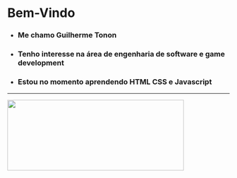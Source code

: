 <h1> Bem-Vindo </h1>
<ul>
  <li><h3>Me chamo Guilherme Tonon</h3>
  <li><h3>Tenho interesse na área de engenharia de software e game development </h3>
  <li><h3>Estou no momento aprendendo HTML CSS e Javascript</h3>
</ul>

___

<div > <img src="https://github.r2v.ch/codewars?user=Diamondarms&stroke=%23FFFFFF" width="400px" height="160px"> </div>
